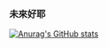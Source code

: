### 未來好耶

[![Anurag's GitHub stats](https://github-readme-stats.vercel.app/api?username=nicks96432&theme=react&show_icons=true)](https://github.com/anuraghazra/github-readme-stats)
